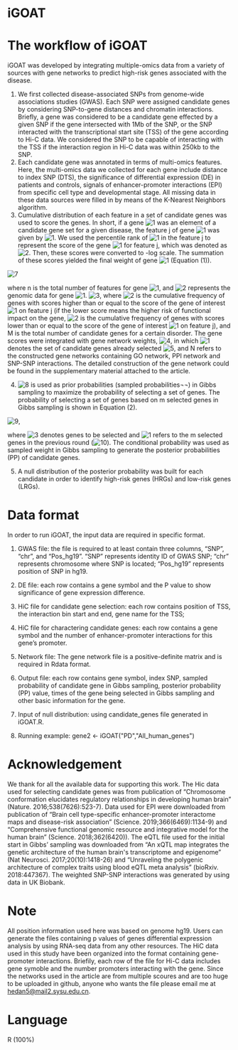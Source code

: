 # iGOAT
# The workflow of iGOAT
iGOAT was developed by integrating multiple-omics data from a variety of sources with gene networks to predict high-risk genes associated with the disease. 

1. We first collected disease-associated SNPs from genome-wide associations studies (GWAS). Each SNP were assigned candidate genes by considering SNP-to-gene distances and chromatin interactions. Briefly, a gene was considered to be a candidate gene effected by a given SNP if the gene intersected with 1Mb of the SNP, or the SNP interacted with the transcriptional start site (TSS) of the gene according to Hi-C data. We considered the SNP to be capable of interacting with the TSS if the interaction region in Hi-C data was within 250kb to the SNP. 
2. Each candidate gene was annotated in terms of multi-omics features. Here, the multi-omics data we collected for each gene include distance to index SNP (DTS), the significance of differential expression (DE) in patients and controls, signals of enhancer-promoter interactions (EPI) from specific cell type and developmental stage. All missing data in these data sources were filled in by means of the K-Nearest Neighbors algorithm. 
3. Cumulative distribution of each feature in a set of candidate genes was used to score the genes. In short, if a gene ![1](https://latex.codecogs.com/svg.image?x_{i}) was an element of a candidate gene set for a given disease, the feature j of gene ![1](https://latex.codecogs.com/svg.image?x_{i}) was given by ![1](https://latex.codecogs.com/svg.image?x_{ij}). We used the percentile rank of ![1](https://latex.codecogs.com/svg.image?x_{ij}) in the feature j to represent the score of the gene ![1](https://latex.codecogs.com/svg.image?x_{i}) for feature j, which was denoted as ![2](https://latex.codecogs.com/svg.image?p_{x_{ij}}). Then, these scores were converted to -log scale. The summation of these scores yielded the final weight of gene ![1](https://latex.codecogs.com/svg.image?x_{i}) (Equation (1)). 

  ![7](https://latex.codecogs.com/svg.image?P\left&space;(&space;D_{x_{i}}|x_{i}&space;\right&space;)=-\sum_{j=1}^{n}log\left&space;(&space;p_{x_{ij}}&space;\right&space;)&space;&space;&space;(1))

 where n is the total number of features for gene ![1](https://latex.codecogs.com/svg.image?x_{i}), and ![2](https://latex.codecogs.com/svg.image?D_{x_{i}}) represents the genomic data for gene ![1](https://latex.codecogs.com/svg.image?x_{i}). ![3](https://latex.codecogs.com/svg.image?p_{x_{ij}}=\frac{C_{x_{ij}}}{M}), where ![2](https://latex.codecogs.com/svg.image?C_{x_{ij}}) is the cumulative frequency of genes with scores higher than or equal to the score of the gene of interest ![1](https://latex.codecogs.com/svg.image?x_{i}) on feature j (if the lower score means the higher risk of functional impact on the gene, ![2](https://latex.codecogs.com/svg.image?C_{x_{ij}}) is the cumulative frequency of genes with scores lower than or equal to the score of the gene of interest ![1](https://latex.codecogs.com/svg.image?x_{i}) on feature j), and M is the total number of candidate genes for a certain disorder. The gene scores were integrated with gene network weights, ![4](https://latex.codecogs.com/svg.image?P\left&space;(&space;x_{i}|x_{-i},N&space;\right&space;)), in which ![1](https://latex.codecogs.com/svg.image?x_{-i}) denotes the set of candidate genes already selected ![5](https://latex.codecogs.com/svg.image?x_{i}\notin&space;x_{-i}), and N refers to the constructed gene networks containing GO network, PPI network and SNP-SNP interactions. The detailed construction of the gene network could be found in the supplementary material attached to the article. 

4. ![8](https://latex.codecogs.com/svg.image?P\left&space;(&space;D_{x_{i}}|D,N&space;\right&space;)=P\left&space;(&space;x_{i}|x_{-i},N&space;\right&space;)P\left&space;(&space;D_{x_{i}}|x_{i}&space;\right&space;)) is used as prior probabilities (sampled probabilities¬¬) in Gibbs sampling to maximize the probability of selecting a set of genes. The probability of selecting a set of genes based on m selected genes in Gibbs sampling is shown in Equation (2). 

  ![9](https://latex.codecogs.com/svg.image?P\left&space;(x_{1},x_{2},...,x_{m}|D,N&space;&space;\right&space;)=\prod_{i=1}^{m}P\left&space;(&space;x_{i}|x_{-i},N&space;\right&space;)P\left&space;(&space;D_{x_{i}}|x_{i}&space;\right&space;)&space;(2)),

 where ![3](https://latex.codecogs.com/svg.image?\left&space;[x_{1},x_{2},...,x_{m}&space;&space;\right&space;]) denotes genes to be selected and ![1](https://latex.codecogs.com/svg.image?x_{-i}) refers to the m selected genes in the previous round (![10](https://latex.codecogs.com/svg.image?\left&space;[x_{1},x_{2},...,x_{m}&space;&space;\right&space;]\cap&space;x_{-i}=\varnothing)). The conditional probability was used as sampled weight in Gibbs sampling to generate the posterior probabilities (PP) of candidate genes. 

5. A null distribution of the posterior probability was built for each candidate in order to identify high-risk genes (HRGs) and low-risk genes (LRGs). 
# Data format
In order to run iGOAT, the input data are required in specific format. 

1. GWAS file: the file is required to at least contain three columns, “SNP”, “chr”, and “Pos_hg19”. “SNP” represents identity ID of GWAS SNP; “chr” represents chromosome where SNP is located; “Pos_hg19” represents position of SNP in hg19.

2. DE file: each row contains a gene symbol and the P value to show significance of gene expression difference.

3. HiC file for candidate gene selection: each row contains position of TSS, the interaction bin start and end, gene name for the TSS;

4. HiC file for charactering candidate genes: each row contains a gene symbol and the number of enhancer-promoter interactions for this gene’s promoter.

5. Network file: The gene network file is a positive-definite matrix and is required in Rdata format. 

6. Output file: each row contains gene symbol, index SNP, sampled probability of candidate gene in Gibbs sampling, posterior probability (PP) value, times of the gene being selected in Gibbs sampling and other basic information for the gene.

7. Input of null distribution: using candidate_genes file generated in iGOAT.R.

8. Running example: gene2 <- iGOAT("PD","All_human_genes")
# Acknowledgement
We thank for all the available data for supporting this work. The Hic data used for selecting candidate genes was from publication of “Chromosome conformation elucidates regulatory relationships in developing human brain” (Nature. 2016;538(7626):523-7). Data used for EPI were downloaded from publication of “Brain cell type-specific enhancer-promoter interactome maps and disease-risk association” (Science. 2019;366(6469):1134-9) and “Comprehensive functional genomic resource and integrative model for the human brain” (Science. 2018;362(6420)). The eQTL file used for the initial start in Gibbs’ sampling was downloaded from “An xQTL map integrates the genetic architecture of the human brain's transcriptome and epigenome” (Nat Neurosci. 2017;20(10):1418-26) and “Unraveling the polygenic architecture of complex traits using blood eQTL meta analysis” (bioRxiv. 2018:447367). The weighted SNP-SNP interactions was generated by using data in UK Biobank.
# Note
All position information used here was based on genome hg19. Users can generate the files containing p values of genes differential expression analysis by using RNA-seq data from any other resources. The HiC data used in this study have been organized into the format containing gene-promoter interactions. Briefily, each row of the file for Hi-C data includes gene symoble and the number promoters interacting with the gene. Since the networks used in the article are from multiple scoures and are too huge to be uploaded in github, anyone who wants the file please email me at hedan5@mail2.sysu.edu.cn.
# Language
R (100%)
